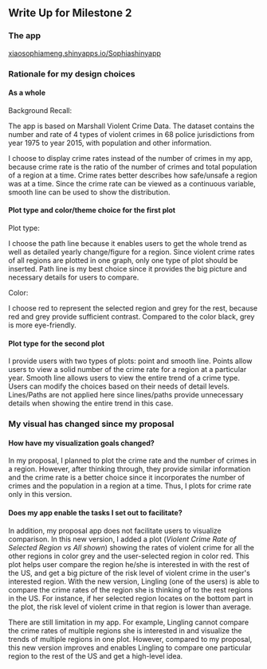 ## Write Up for Milestone 2

### The app

[xiaosophiameng.shinyapps.io/Sophiashinyapp](https://xiaosophiameng.shinyapps.io/Sophiashinyapp/)

### Rationale for my design choices

#### As a whole

Background Recall: 
 
The app is based on Marshall Violent Crime Data. The dataset  contains the number and rate of 4 types of violent crimes in 68 police jurisdictions from year 1975 to year 2015, with population and other information.

I choose to display crime rates instead of the number of crimes in my app, because crime rate is the ratio of the number of crimes and total population of a region at a time. Crime rates better describes how safe/unsafe a region was at a time. Since the crime rate can be viewed as a continuous variable, smooth line can be used to show the distribution. 

#### Plot type and color/theme choice for the first plot

Plot type:

I choose the path line because it enables users to get the whole trend as well as detailed yearly change/figure for a region. Since violent crime rates of all regions are plotted in one graph, only one type of plot should be inserted. Path line is my best choice since it provides the big picture and necessary details for users to compare.

Color:

I choose red to represent the selected region and grey for the rest, because red and grey provide sufficient contrast. Compared to the color black, grey is more eye-friendly. 

#### Plot type for the second plot

I provide users with two types of plots: point and smooth line. Points allow users to view a solid number of the crime rate for a region at a particular year. Smooth line allows users to view the entire trend of a crime type. Users can modify the choices based on their needs of detail levels. Lines/Paths are not applied here since lines/paths provide unnecessary details when showing the entire trend in this case. 
  
### My visual has changed since my proposal


#### How have my visualization goals changed?

In my proposal, I planned to plot the crime rate and the number of crimes in a region. However, after thinking through, they provide similar information and the crime rate is a better choice since it incorporates the number of crimes and the population in a region at a time. Thus, I plots for crime rate only in this version. 

#### Does my app enable the tasks I set out to facilitate?

In addition, my proposal app does not facilitate users to visualize comparison. In this new version, I added a plot (*Violent Crime Rate of Selected Region vs All shown*) showing the rates of violent crime for all the other regions in color grey and the user-selected region in color red. This plot helps user compare the region he/she is interested in with the rest of the US, and get a big picture of the risk level of violent crime in the user's interested region. 
With the new version, Lingling (one of the users) is able to compare the crime rates of the region she is thinking of to the rest regions in the US. For instance, if her selected region locates on the bottom part in the plot, the risk level of violent crime in that region is lower than average. 

There are still limitation in my app. For example, Lingling cannot compare the crime rates of multiple regions she is interested in and visualize the trends of multiple regions in one plot. However, compared to my proposal, this new version improves and enables Lingling to compare one particular region to the rest of the US and get a high-level idea.    
 
